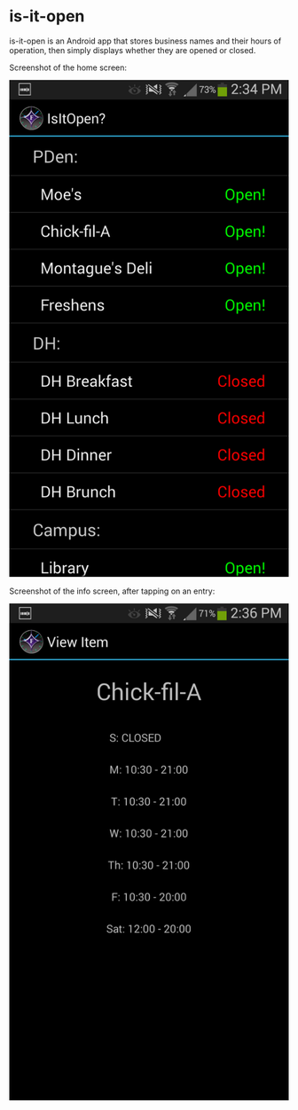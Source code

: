 is-it-open
==========
is-it-open is an Android app that stores business names and their hours of operation, then simply displays whether they are opened or closed.

Screenshot of the home screen:

![Home screen](/docs/homescreen.png)

Screenshot of the info screen, after tapping on an entry:

![Info screen](/docs/infoscreen.png)